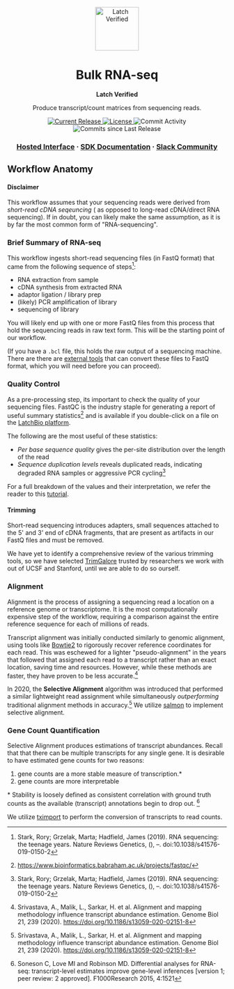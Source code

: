 <html>
<p align="center">
  <img src="https://user-images.githubusercontent.com/31255434/182674961-b5b9ce91-ef56-48e7-80d1-cca029d25f78.jpg" alt="Latch Verified" width="100">
</p>

<h1 align="center">
  Bulk RNA-seq
</h1>

<p align="center">
<strong>
Latch Verified
</strong>
</p>

<p align="center">
  Produce transcript/count matrices from sequencing reads.
</p>

<p align="center">
  <a href="https://github.com/latch-verified/bulk-rnaseq/releases/latest">
    <img src="https://img.shields.io/github/release/latch-verified/bulk-rnaseq.svg" alt="Current Release" />
  </a>
  <a href="https://opensource.org/licenses/MIT">
    <img src="https://img.shields.io/badge/LICENSE-MIT-brightgreen.svg" alt="License" />
  </a>
  <img src="https://img.shields.io/github/commit-activity/w/latch-verified/bulk-rnaseq.svg?style=plastic" alt="Commit Activity" />
  <img src="https://img.shields.io/github/commits-since/latch-verified/bulk-rnaseq/latest.svg?style=plastic" alt="Commits since Last Release" />
</p>

<h3 align="center">
  <a href="https://console.latch.bio/explore/65992/info">Hosted Interface</a>
  <span> · </span>
  <a href="https://docs.latch.bio">SDK Documentation</a>
  <span> · </span>
  <a href="https://join.slack.com/t/latchbiosdk/shared_invite/zt-193ibmedi-WB6mBu2GJ2WejUHhxMOuwg">Slack Community</a>
</h3>

</html>


## Workflow Anatomy

#### Disclaimer

This workflow assumes that your sequencing reads were derived from *short-read
cDNA seqeuncing* ( as opposed to long-read cDNA/direct RNA sequencing). If in
doubt, you can likely make the same assumption, as it is by far the most common
form of "RNA-sequencing".

### Brief Summary of RNA-seq

This workflow ingests short-read sequencing files (in FastQ format) that came
from the following sequence of steps[^1]:

  - RNA extraction from sample
  - cDNA synthesis from extracted RNA
  - adaptor ligation / library prep
  - (likely) PCR amplification of library
  - sequencing of library

You will likely end up with one or more FastQ files from this process that hold
the sequencing reads in raw text form. This will be the starting point of our
workflow.

(If you have a `.bcl` file, this holds the raw output of a sequencing machine.
There are there are [external
tools](https://support.illumina.com/sequencing/sequencing_software/bcl2fastq-conversion-software.html)
that can convert these files to FastQ format, which you will need before you can
proceed).

### Quality Control

As a pre-processing step, its important to check the quality of your sequencing
files. FastQC is the industry staple for generating a report of useful summary
statistics[^2] and is available if you double-click on a file on the [LatchBio
platform](https://console.latch.bio).

The following are the most useful of these statistics:

  - *Per base sequence quality* gives the per-site distribution over the length
of the read
  - *Sequence duplication levels* reveals duplicated reads, indicating degraded
RNA samples or aggressive PCR cycling[^1]

For a full breakdown of the values and their interpretation, we refer the
reader to this
[tutorial](https://hbctraining.github.io/Intro-to-rnaseq-hpc-salmon/lessons/qc_fastqc_assessment.html).

#### Trimming

Short-read sequencing introduces adapters, small sequences attached to the 5'
and 3' end of cDNA fragments, that are present as artifacts in our FastQ files
and must be removed.

We have yet to identify a comprehensive review of the various trimming tools, so
we have selected [TrimGalore](https://github.com/FelixKrueger/TrimGalore)
trusted by researchers we work with out of UCSF and Stanford, until we are able
to do so ourself.

### Alignment

Alignment is the process of assigning a sequencing read a location on a
reference genome or transcriptome. It is the most computationally expensive step
of the workflow, requiring a comparison against the entire reference sequence
for each of millions of reads.

Transcript alignment was initially conducted similarly to genomic alignment,
using tools like
[Bowtie2](http://bowtie-bio.sourceforge.net/bowtie2/index.shtml) to rigorously
recover reference coordinates for each read. This was eschewed for a lighter
"pseudo-alignment" in the years that followed that assigned each read to a
transcript rather than an exact location, saving time and resources. However,
while these methods are faster, they have proven to be less accurate.[^3]

In 2020, the **Selective Alignment** algorithm was introduced that performed a
similar lightweight read assignment while simultaneously *outperforming*
traditional alignment methods in accuracy.[^3] We utilize
[salmon](https://github.com/COMBINE-lab/salmon) to implement selective
alignment.

### Gene Count Quantification

Selective Alignment produces estimations of transcript abundances. Recall that
that there can be multiple transcripts for any single gene. It is desirable to
have estimated gene counts for two reasons:

  1. gene counts are a more stable measure of transcription.\*
  2. gene counts are more interpretable 

\* Stability is loosely defined as consistent correlation with ground truth
counts as the available (transcript) annotations begin to drop out. [^4]

We utilize [tximport](ps://bioconductor.org/packages/release/bioc/html/tximport.html) to
perform the conversion of transcripts to read counts.

[^1]: Stark, Rory; Grzelak, Marta; Hadfield, James (2019). RNA sequencing: the teenage years. Nature Reviews Genetics, (), –. doi:10.1038/s41576-019-0150-2 
[^2]: https://www.bioinformatics.babraham.ac.uk/projects/fastqc/
[^3]: Srivastava, A., Malik, L., Sarkar, H. et al. Alignment and mapping methodology influence transcript abundance estimation. Genome Biol 21, 239 (2020). https://doi.org/10.1186/s13059-020-02151-8
[^4]: Soneson C, Love MI and Robinson MD. Differential analyses for RNA-seq: transcript-level estimates improve gene-level inferences [version 1; peer review: 2 approved]. F1000Research 2015, 4:1521
